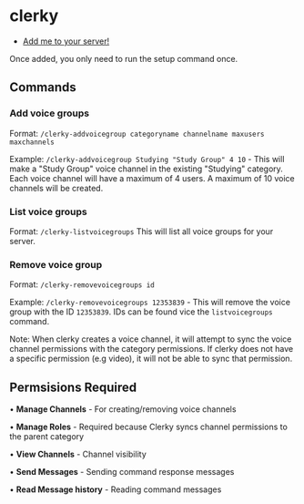 # clerky

- [Add me to your server!](https://discord.com/oauth2/authorize?client_id=821516748800917534&permissions=2415987728&scope=bot)

Once added, you only need to run the setup command once.

## Commands

### Add voice groups
Format: `/clerky-addvoicegroup categoryname channelname maxusers maxchannels`

Example: `/clerky-addvoicegroup Studying "Study Group" 4 10` - This will make a "Study Group" voice channel in the existing "Studying" category. Each voice channel will have a maximum of 4 users. A maximum of 10 voice channels will be created.

### List voice groups
Format: `/clerky-listvoicegroups`
This will list all voice groups for your server.

### Remove voice group
Format: `/clerky-removevoicegroups id`

Example: `/clerky-removevoicegroups 12353839` - This will remove the voice group with the ID `12353839`. IDs can be found vice the `listvoicegroups` command.

Note: When clerky creates a voice channel, it will attempt to sync the voice channel permissions with the category permissions. If clerky does not have a specific permission (e.g video), it will not be able to sync that permission.

## Permsisions Required

• **Manage Channels** - For creating/removing voice channels

• **Manage Roles** - Required because Clerky syncs channel permissions to the parent category

• **View Channels** - Channel visibility

• **Send Messages** - Sending command response messages

• **Read Message history** - Reading command messages
